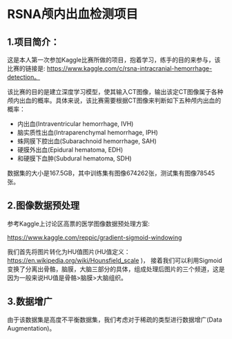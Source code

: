 # RSNA颅内出血检测项目
 
 
## 1.项目简介：

  这是本人第一次参加Kaggle比赛所做的项目，抱着学习，练手的目的来参与，该比赛的链接是:  https://www.kaggle.com/c/rsna-intracranial-hemorrhage-detection。

 该比赛的目的是建立深度学习模型，使其输入CT图像，输出该定CT图像属于各种颅内出血的概率。具体来说，该比赛需要根据CT图像来判断如下五种颅内出血的概率：
  * 内出血(Intraventricular hemorrhage, IVH)
  * 脑实质性出血(Intraparenchymal hemorrhage, IPH)
  * 蛛网膜下腔出血(Subarachnoid hemorrhage, SAH)
  * 硬膜外出血(Epidural hematoma, EDH)
  * 和硬膜下血肿(Subdural hematoma, SDH)
  
  数据集的大小是167.5GB，其中训练集有图像674262张，测试集有图像78545张。
  
 

## 2.图像数据预处理
 参考Kaggle上讨论区高票的医学图像数据预处理方案:
 
 https://www.kaggle.com/reppic/gradient-sigmoid-windowing
 
 我们首先将图片转化为HU值图片(HU值定义：https://en.wikipedia.org/wiki/Hounsfield_scale )， 接着我们可以利用Sigmoid变换了分离出骨骼，脑膜，大脑三部分的具体，组成处理后图片的三个频道，这是因为一般来说HU值是骨骼>脑膜>大脑组织。
 
## 3.数据增广
 由于该数据集是高度不平衡数据集，我们考虑对于稀疏的类型进行数据增广(Data Augmentation)。
